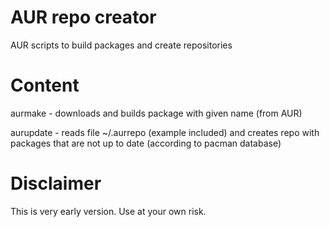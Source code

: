 AUR repo creator
================

AUR scripts to build packages and create repositories

Content
=======

aurmake - downloads and builds package with given name (from AUR)

aurupdate - reads file ~/.aurrepo (example included) and creates repo with
            packages that are not up to date (according to pacman database)

Disclaimer
==========

This is very early version. Use at your own risk.
